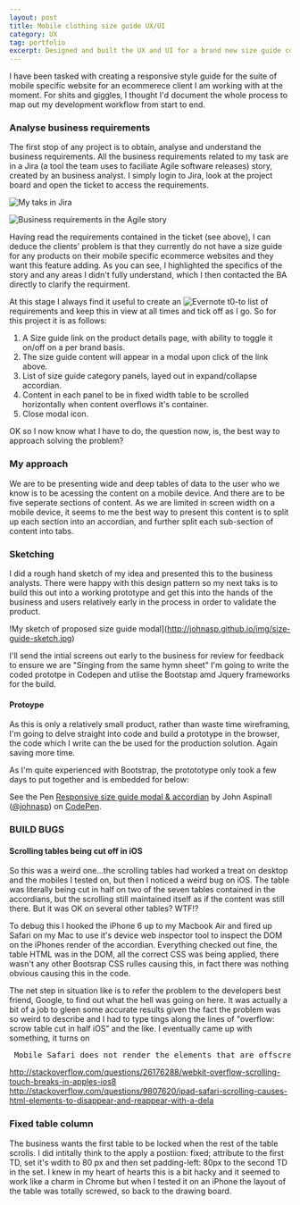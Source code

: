 ```yaml
---
layout: post
title: Mobile clothing size guide UX/UI
category: UX
tag: portfolio
excerpt: Designed and built the UX and UI for a brand new size guide component for the clients' mobile specific eCommerce website. 
---  
```


I have been tasked with creating a responsive style guide for the suite of mobile specific website for an ecommerece client I am working with at the moment.  For shits and giggles, I thought I'd document the whole process to map out my development workflow from start to end.  

### Analyse business requirements

The first stop of any project is to obtain, analyse and understand the business requirements.  All the business requirements related to my task are in a Jira (a tool the team uses to faciliate Agile software releases) story, created by an business analyst. I simply login to Jira, look at the project board and open the ticket to access the requirements. 

![My taks in Jira](http://johnasp.github.io/img/my-jira-ticket.JPG)

![Business requirements in the Agile story](http://johnasp.github.io/img/size-guide-requirements.jpg)

Having read the requirements contained in the ticket (see above), I can deduce the clients' problem is that they currently do not have a size guide for any products on their mobile specific ecommerce websites and they want this feature adding.  As you can see, I highlighted the specifics of the story and any areas I didn't fully understand, which I then contacted the BA directly to clarify the requirment.  

At this stage I always find it useful to create an ![Evernote t0-to list ](http://www.evernote.com/l/AIEmVk5UUhRF5IC8EmhNNtuIcJxharavdEQ/) of requirements and keep this in view at all times and tick off as I go.  So for this project it is as follows:

1. A Size guide link on the product details page, with ability to toggle it on/off on a per brand basis. 
2. The size guide content will appear in a modal upon click of the link above.
3. List of size guide category panels, layed out in expand/collapse accordian. 
4. Content in each panel to be in fixed width table to be scrolled horizontally when content overflows it's container. 
5. Close modal icon.

OK so I now know what I have to do, the question now, is, the best way to approach solving the problem?  

### My approach 

We are to be presenting wide and deep tables of data to the user who we know is to be acessing the content on a mobile device.  And there are to be five seperate sections of content.  As we are limited in screen width on a mobile device, it seems to me the best way to present this content is to split up each section into an accordian, and further split each sub-section of content into tabs. 

### Sketching

I did a rough hand sketch of my idea and presented this to the business analysts. There were happy with this design pattern so my next taks is to build this out into a working prototype and get this into the hands of the business and users relatively early in the process in order to validate the product. 

!My sketch of proposed size guide modal](http://johnasp.github.io/img/size-guide-sketch.jpg)


I'll send the intial screens out early to the business for review for feedback to ensure we are "Singing from the same hymn sheet" I'm going to write the coded prototpe in Codepen and utlise the Bootstap amd Jquery frameworks for the build. 

#### Protoype

As this is only a relatively small product, rather than waste time wireframing, I'm going to delve straight into code and build a prototype in the browser, the code which I write can the be used for the production solution. Again saving more time.  

As I'm quite experienced with Bootstrap, the protototype only took a few days to put together and is embedded for below:

<p data-height="265" data-theme-id="dark" data-slug-hash="LkQWva" data-default-tab="html,result" data-user="johnasp" data-embed-version="2" data-preview="true" class="codepen">See the Pen <a href="http://codepen.io/johnasp/pen/LkQWva/">Responsive size guide modal & accordian</a> by John Aspinall (<a href="http://codepen.io/johnasp">@johnasp</a>) on <a href="http://codepen.io">CodePen</a>.</p>
<script async src="//assets.codepen.io/assets/embed/ei.js"></script>






### BUILD BUGS

#### Scrolling tables being cut off in iOS
So this was a weird one...the scrolling tables had worked a treat on desktop and the mobiles I tested on, but then I noticed a weird bug on iOS.  The table was literally being cut in half on two of the seven tables contained in the accordians, but the scrolling still maintained itself as if the content was still there.  But it was OK on several other tables?  WTF!?  

To debug this I hooked the iPhone 6 up to my Macbook Air and fired up Safari on my Mac to use it's device web inspector tool to inspect the DOM on the iPhones render of the accordian.  Everything checked out fine, the table HTML was in the DOM, all the correct CSS was being applied, there wasn't any other Bootsrap CSS rulles causing this, in fact there was nothing obvious causing this in the code.  

The net step in situation like is to refer the problem to the developers best friend, Google, to find out what the hell was going on here.  It was actually a bit of a job to gleen some accurate results given the fact the problem was so weird to describe and I had to type tings along the lines of "overflow: scrow table cut in half iOS" and the like.  I eventually came up with something, it turns on 

<pre> Mobile Safari does not render the elements that are offscreen, or sometimes renders erratically, when using -webkit-overflow-scrolling: touch. Unless a translate3d is applied to all other elements that might go offscreen owing to that scroll, those elements will be chopped off after scrolling.</pre>

http://stackoverflow.com/questions/26176288/webkit-overflow-scrolling-touch-breaks-in-apples-ios8
http://stackoverflow.com/questions/9807620/ipad-safari-scrolling-causes-html-elements-to-disappear-and-reappear-with-a-dela


### Fixed table column
The business wants the first table to be locked when the rest of the table scrolls.  I did intitally think to the apply a postiion: fixed; attribute to the first TD, set it's wdith to 80 px and then set padding-left: 80px to the second TD in the set.  I knew in my heart of hearts this is a bit hacky and it seemed to work like a charm in Chrome but when I tested it on an iPhone the layout of the table was totally screwed, so back to the drawing board.  



